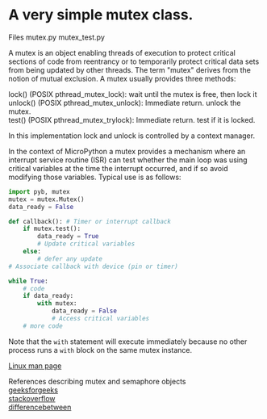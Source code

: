# A very simple mutex class.

Files mutex.py mutex_test.py

A mutex is an object enabling threads of execution to protect critical sections of code from reentrancy
or to temporarily protect critical data sets from being updated by other threads. The term "mutex"
derives from the notion of mutual exclusion. A mutex usually provides three methods:

lock() (POSIX pthread_mutex_lock): wait until the mutex is free, then lock it  
unlock() (POSIX pthread_mutex_unlock): Immediate return. unlock the mutex.  
test() (POSIX pthread_mutex_trylock): Immediate return. test if it is locked.  

In this implementation lock and unlock is controlled by a context manager.

In the context of MicroPython a mutex provides a mechanism where an interrupt service routine (ISR) can
test whether the main loop was using critical variables at the time the interrupt occurred, and if so
avoid modifying those variables. Typical use is as follows:

```python
import pyb, mutex
mutex = mutex.Mutex()
data_ready = False

def callback(): # Timer or interrupt callback
    if mutex.test():
        data_ready = True
        # Update critical variables
    else:
        # defer any update
# Associate callback with device (pin or timer)

while True:
    # code
    if data_ready:
        with mutex:
            data_ready = False
            # Access critical variables
    # more code
```
Note that the ``with`` statement will execute immediately because no other process runs a ``with`` block
on the same mutex instance.

[Linux man page](http://linux.die.net/man/3/pthread_mutex_lock)

References describing mutex and semaphore objects  
[geeksforgeeks](http://www.geeksforgeeks.org/mutex-vs-semaphore/)  
[stackoverflow](http://stackoverflow.com/questions/62814/difference-between-binary-semaphore-and-mutex)  
[differencebetween](http://www.differencebetween.net/language/difference-between-mutex-and-semaphore/)
